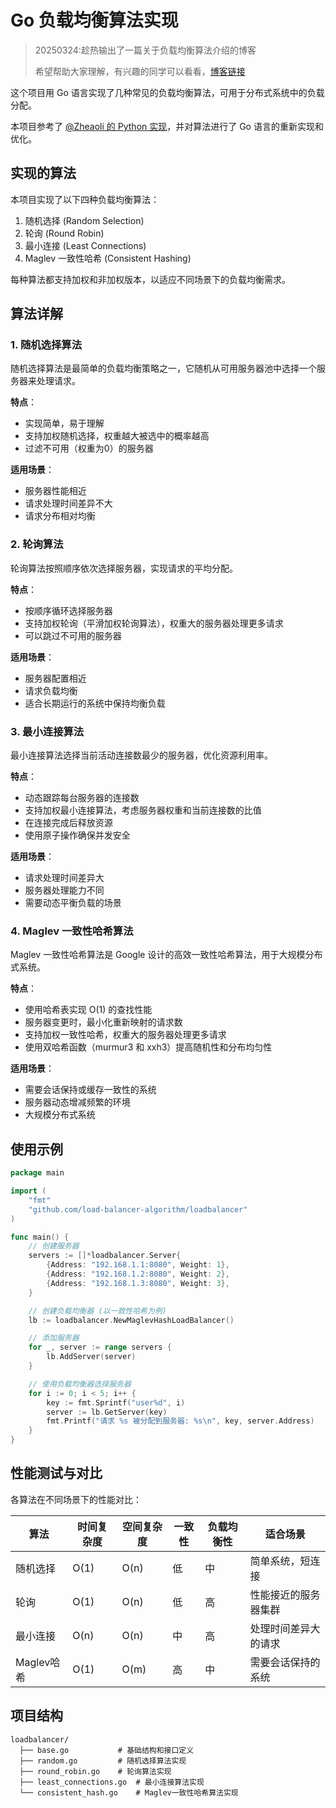 # Go 负载均衡算法实现

> 20250324:趁热输出了一篇关于负载均衡算法介绍的博客
>
> 希望帮助大家理解，有兴趣的同学可以看看，[博客链接](https://zhengyua.cn/new_blog/blog/2025/03/24/深入理解四种经典负载均衡算法/)
>
>

这个项目用 Go 语言实现了几种常见的负载均衡算法，可用于分布式系统中的负载分配。

本项目参考了 [@Zheaoli 的 Python 实现](https://github.com/Zheaoli/load-balancer-algorithm)，并对算法进行了 Go 语言的重新实现和优化。

## 实现的算法

本项目实现了以下四种负载均衡算法：

1. 随机选择 (Random Selection)
2. 轮询 (Round Robin)
3. 最小连接 (Least Connections)
4. Maglev 一致性哈希 (Consistent Hashing)

每种算法都支持加权和非加权版本，以适应不同场景下的负载均衡需求。

## 算法详解

### 1. 随机选择算法

随机选择算法是最简单的负载均衡策略之一，它随机从可用服务器池中选择一个服务器来处理请求。

**特点**：
- 实现简单，易于理解
- 支持加权随机选择，权重越大被选中的概率越高
- 过滤不可用（权重为0）的服务器

**适用场景**：
- 服务器性能相近
- 请求处理时间差异不大
- 请求分布相对均衡

### 2. 轮询算法

轮询算法按照顺序依次选择服务器，实现请求的平均分配。

**特点**：
- 按顺序循环选择服务器
- 支持加权轮询（平滑加权轮询算法），权重大的服务器处理更多请求
- 可以跳过不可用的服务器

**适用场景**：
- 服务器配置相近
- 请求负载均衡
- 适合长期运行的系统中保持均衡负载

### 3. 最小连接算法

最小连接算法选择当前活动连接数最少的服务器，优化资源利用率。

**特点**：
- 动态跟踪每台服务器的连接数
- 支持加权最小连接算法，考虑服务器权重和当前连接数的比值
- 在连接完成后释放资源
- 使用原子操作确保并发安全

**适用场景**：
- 请求处理时间差异大
- 服务器处理能力不同
- 需要动态平衡负载的场景

### 4. Maglev 一致性哈希算法

Maglev 一致性哈希算法是 Google 设计的高效一致性哈希算法，用于大规模分布式系统。

**特点**：
- 使用哈希表实现 O(1) 的查找性能
- 服务器变更时，最小化重新映射的请求数
- 支持加权一致性哈希，权重大的服务器处理更多请求
- 使用双哈希函数（murmur3 和 xxh3）提高随机性和分布均匀性

**适用场景**：
- 需要会话保持或缓存一致性的系统
- 服务器动态增减频繁的环境
- 大规模分布式系统

## 使用示例

```go
package main

import (
    "fmt"
    "github.com/load-balancer-algorithm/loadbalancer"
)

func main() {
    // 创建服务器
    servers := []*loadbalancer.Server{
        {Address: "192.168.1.1:8080", Weight: 1},
        {Address: "192.168.1.2:8080", Weight: 2},
        {Address: "192.168.1.3:8080", Weight: 3},
    }

    // 创建负载均衡器 (以一致性哈希为例)
    lb := loadbalancer.NewMaglevHashLoadBalancer()

    // 添加服务器
    for _, server := range servers {
        lb.AddServer(server)
    }

    // 使用负载均衡器选择服务器
    for i := 0; i < 5; i++ {
        key := fmt.Sprintf("user%d", i)
        server := lb.GetServer(key)
        fmt.Printf("请求 %s 被分配到服务器: %s\n", key, server.Address)
    }
}
```

## 性能测试与对比

各算法在不同场景下的性能对比：

| 算法 | 时间复杂度 | 空间复杂度 | 一致性 | 负载均衡性 | 适合场景 |
|------|------------|------------|--------|------------|----------|
| 随机选择 | O(1) | O(n) | 低 | 中 | 简单系统，短连接 |
| 轮询 | O(1) | O(n) | 低 | 高 | 性能接近的服务器集群 |
| 最小连接 | O(n) | O(n) | 中 | 高 | 处理时间差异大的请求 |
| Maglev哈希 | O(1) | O(m) | 高 | 中 | 需要会话保持的系统 |

## 项目结构

```
loadbalancer/
  ├── base.go           # 基础结构和接口定义
  ├── random.go         # 随机选择算法实现
  ├── round_robin.go    # 轮询算法实现
  ├── least_connections.go  # 最小连接算法实现
  └── consistent_hash.go    # Maglev一致性哈希算法实现
```

